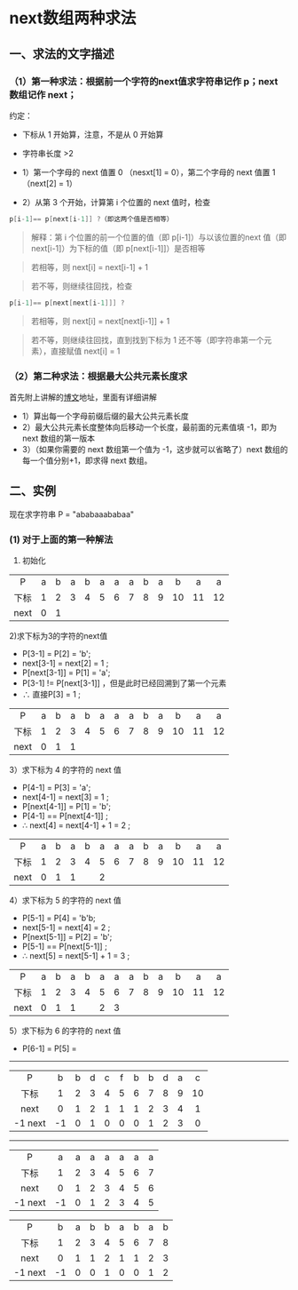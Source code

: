 # next数组两种求法

## 一、求法的文字描述

### （1）第一种求法：根据前一个字符的next值求字符串记作 p；next 数组记作 next；

约定：

+ 下标从 1 开始算，注意，不是从 0 开始算
+ 字符串长度 >2

+ 1）第一个字母的 next 值置 0 （nesxt[1] = 0），第二个字母的 next 值置 1（next[2] = 1）
+ 2）从第 3 个开始，计算第 i 个位置的 next 值时，检查

```c
p[i-1]== p[next[i-1]] ?（即这两个值是否相等）
```

> 解释：第 i 个位置的前一个位置的值（即 p[i-1]）与以该位置的next 值（即 next[i-1]）为下标的值（即 p[next[i-1]]）是否相等

> 若相等，则 next[i] = next[i-1] + 1

> 若不等，则继续往回找，检查

```c
p[i-1]== p[next[next[i-1]]] ?
```

> 若相等，则 next[i] = next[next[i-1]] + 1

> 若不等，则继续往回找，直到找到下标为 1 还不等（即字符串第一个元素），直接赋值 next[i] = 1

### （2）第二种求法：根据最大公共元素长度求 

首先附上讲解的[博文](http://blog.csdn.net/v_july_v/article/details/7041827)地址，里面有详细讲解

+ 1）算出每一个字母前缀后缀的最大公共元素长度 
+ 2）最大公共元素长度整体向后移动一个长度，最前面的元素值填 -1，即为 next 数组的第一版本
+ 3）（如果你需要的 next 数组第一个值为 -1，这步就可以省略了）next 数组的每一个值分别+1，即求得 next 数组。

## 二、实例

现在求字符串 P = "ababaaababaa"

### (1) 对于上面的第一种解法

1) 初始化

||||||||||||||
|:--:|:--:|:--:|:--:|:--:|:--:|:--:|:--:|:--:|:--:|:--:|:--:|:--:|
|P|a|b|a|b|a|a|a|b|a|b|a|a|
|下标|1|2|3|4|5|6|7|8|9|10|11|12|
|next|0|1|||||||||||

2)求下标为3的字符的next值

+ P[3-1] = P[2] = 'b';
+ next[3-1] = next[2] = 1 ;
+ P[next[3-1]] = P[1] = 'a';
+ P[3-1] != P[next[3-1]] ，但是此时已经回溯到了第一个元素
+ ∴ 直接P[3] = 1 ;

||||||||||||||
|:--:|:--:|:--:|:--:|:--:|:--:|:--:|:--:|:--:|:--:|:--:|:--:|:--:|
|P|a|b|a|b|a|a|a|b|a|b|a|a|
|下标|1|2|3|4|5|6|7|8|9|10|11|12|
|next|0|1|1|||||||||||

3）求下标为 4 的字符的 next 值 

+ P[4-1] = P[3] = 'a';
+ next[4-1] = next[3] = 1 ;
+ P[next[4-1]] = P[1] = 'b';
+ P[4-1] == P[next[4-1]] ;
+ ∴ next[4] = next[4-1] + 1 = 2 ;

||||||||||||||
|:--:|:--:|:--:|:--:|:--:|:--:|:--:|:--:|:--:|:--:|:--:|:--:|:--:|
|P|a|b|a|b|a|a|a|b|a|b|a|a|
|下标|1|2|3|4|5|6|7|8|9|10|11|12|
|next|0|1|1||2|||||||||

4）求下标为 5 的字符的 next 值

+ P[5-1] = P[4] = 'b'b;
+ next[5-1] = next[4] = 2 ;
+ P[next[5-1]] = P[2] = 'b';
+ P[5-1] == P[next[5-1]] ;
+ ∴ next[5] = next[5-1] + 1 = 3 ;

||||||||||||||
|:--:|:--:|:--:|:--:|:--:|:--:|:--:|:--:|:--:|:--:|:--:|:--:|:--:|
|P|a|b|a|b|a|a|a|b|a|b|a|a|
|下标|1|2|3|4|5|6|7|8|9|10|11|12|
|next|0|1|1||2|3||||||||

5）求下标为 6 的字符的 next 值

+ P[6-1] = P[5] =

---

||||||||||||
|:--:|:--:|:--:|:--:|:--:|:--:|:--:|:--:|:--:|:--:|:--:|
|P|b|b|d|c|f|b|b|d|a|c|
|下标|1|2|3|4|5|6|7|8|9|10|
|next|0|1|2|1|1|1|2|3|4|1|
|-1 next|-1|0|1|0|0|0|1|2|3|0|

---

|||||||||
|:--:|:--:|:--:|:--:|:--:|:--:|:--:|:--:|
|P|a|a|a|a|a|a|a|
|下标|1|2|3|4|5|6|7|
|next|0|1|2|3|4|5|6|
|-1 next|-1|0|1|2|3|4|5|

||||||||||
|:--:|:--:|:--:|:--:|:--:|:--:|:--:|:--:|:--:|
|P|b|a|b|b|a|b|a|b|
|下标|1|2|3|4|5|6|7|8|
|next|0|1|1|2|1|1|2|3|
|-1 next|-1|0|0|1|0|0|1|2|